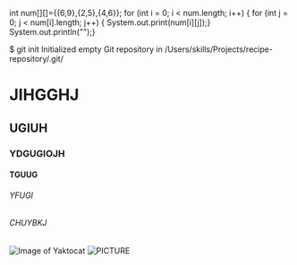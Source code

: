 
int num[][]={{6,9},{2,5},{4,6}}; for (int i = 0; i < num.length; i++) {
          for (int j = 0; j < num[i].length; j++) {
            System.out.print(num[i][j]);}
            System.out.println("");}

$ git init
Initialized empty Git repository in /Users/skills/Projects/recipe-repository/.git/
           
# JIHGGHJ

## UGIUH

### YDGUGIOJH

#### TGUUG

###### YFUGI

###### CHUYBKJ

![Image of Yaktocat](https://octodex.github.com/images/yaktocat.png)
![PICTURE](https://1000logos.net/wp-content/uploads/2020/09/Java-Logo.png)
